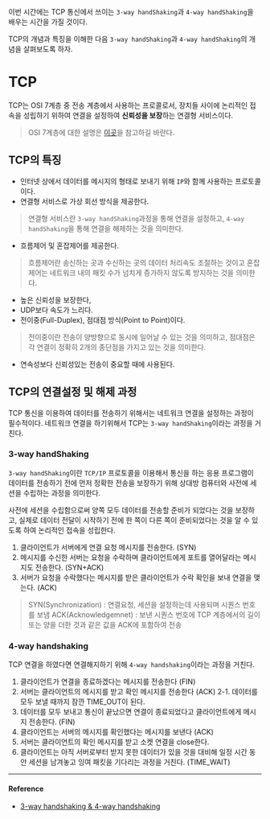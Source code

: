 이번 시간에는 TCP 통신에서 쓰이는 `3-way handShaking`과 `4-way handShaking`을 배우는 시간을 가질 것이다.

TCP의 개념과 특징을 이해한 다음 `3-way handShaking`과 `4-way handShaking`의 개념을 살펴보도록 하자.

# TCP
TCP는 OSI 7계층 중 전송 계층에서 사용하는 프로콜로서, 장치들 사이에 논리적인 접속을 성립하기 위하여 연결을 설정하여 **신뢰성을 보장**하는 연결형 서비스이다.
> OSI 7계층에 대한 설명은 [이곳](https://github.com/im-d-team/Dev-Docs/blob/master/Network/OSI7%20Layer.md)을 참고하길 바란다.

## TCP의 특징
- 인터넷 상에서 데이터를 메시지의 형태로 보내기 위해 `IP`와 함께 사용하는 프로토콜이다.
- 연결형 서비스로 가상 회선 방식을 제공한다.
> 연결형 서비스란 `3-way handShaking`과정을 통해 연결을 설정하고, `4-way handShaking`을 통해 연결을 해제하는 것을 의미한다.
- 흐름제어 및 혼잡제어를 제공한다.
> 흐름제어란 송신하는 곳과 수신하는 곳의 데이터 처리속도 조절하는 것이고 혼잡제어는 네트워크 내의 패킷 수가 넘치게 증가하지 않도록 방지하는 것을 의미한다. 
- 높은 신뢰성을 보장한다,
- UDP보다 속도가 느리다.
- 전이중(Full-Duplex), 점대점 방식(Point to Point)이다.
> 전이중이란 전송이 양방향으로 동시에 일어날 수 있는 것을 의미하고, 점대점은 각 연결이 정확히 2개의 종단점을 가지고 있는 것을 의미한다.
- 연속성보다 신뢰성있는 전송이 중요할 때에 사용된다.

## TCP의 연결설정 및 해제 과정
TCP 통신을 이용하여 데이터를 전송하기 위해서는 네트워크 연결을 설정하는 과정이 필수적이다. 네트워크 연결을 하기위해서 TCP는 `3-way handShaking`이라는 과정을 거친다.

### 3-way handShaking
`3-way handShaking`이란 `TCP/IP` 프로토콜을 이용해서 통신을 하는 응용 프로그램이 데이터를 전송하기 전에 먼저 정확한 전송을 보장하기 위해 상대방 컴퓨터와 사전에 세션을 수립하는 과정을 의미한다. 

사전에 세션을 수립함으로써 양쪽 모두 데이터를 전송할 준비가 되었다는 것을 보장하고, 실제로 데이터 전달이 시작하기 전에 한 쪽이 다른 쪽이 준비되었다는 것을 알 수 있도록 하여 논리적인 접속을 성립한다.

1. 클라이언트가 서버에게 연결 요청 메시지를 전송한다. (SYN)
2. 메시지를 수신한 서버는 요청을 수락하며 클라이언트에게 포트를 열어달라는 메시지도 전송한다. (SYN+ACK)
3. 서버가 요청을 수락했다는 메시지를 받은 클라이언트가 수락 확인을 보내 연결을 맺는다. (ACK)
> SYN(Synchronization) : 연결요청, 세션을 설정하는데 사용되며 시퀀스 번호를 보냄
> ACK(Acknowledgemnet) : 보낸 시퀀스 번호에 TCP 계층에서의 길이 또는 양을 더한 것과 같은 값을 ACK에 포함하여 전송

### 4-way handshaking
TCP 연결을 하였다면 연결해지하기 위해 `4-way handshaking`이라는 과정을 거친다.

1. 클라이언트가 연결을 종료하겠다는 메시지를 전송한다 (FIN)
2. 서버는 클라이언트의 메시지를 받고 확인 메시지를 전송한다 (ACK)
2-1. 데이터를 모두 보낼 때까지 잠깐 TIME_OUT이 된다.
3. 데이터를 모두 보내고 통신이 끝났으면 연결이 종료되었다고 클라이언트에게 메시지 전송한다. (FIN)
4. 클라이언트는 서버의 메시지를 확인했다는 메시지를 보낸다 (ACK)
5. 서버는 클라이언트의 확인 메시지를 받고 소켓 연결을 close한다.
6. 클라이언트는 아직 서버로부터 받지 못한 데이터가 있을 것을 대비해 일정 시간 동안 세션을 남겨놓고 잉여 패킷을 기다리는 과정을 거친다. (TIME_WAIT)

----
#### Reference
- [3-way handshaking & 4-way handshaking](https://k39335.tistory.com/21?category=653558)

